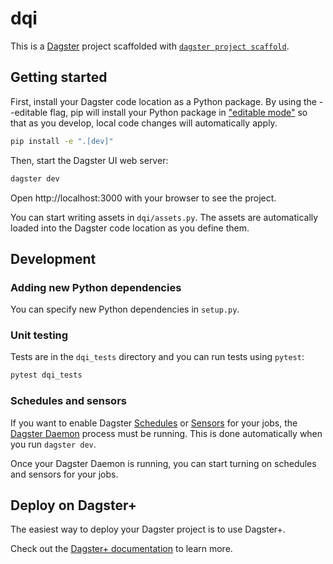 # dqi

This is a [Dagster](https://dagster.io/) project scaffolded with [`dagster project scaffold`](https://docs.dagster.io/guides/build/projects/creating-a-new-project).

## Getting started

First, install your Dagster code location as a Python package. By using the --editable flag, pip will install your Python package in ["editable mode"](https://pip.pypa.io/en/latest/topics/local-project-installs/#editable-installs) so that as you develop, local code changes will automatically apply.

```bash
pip install -e ".[dev]"
```

Then, start the Dagster UI web server:

```bash
dagster dev
```

Open http://localhost:3000 with your browser to see the project.

You can start writing assets in `dqi/assets.py`. The assets are automatically loaded into the Dagster code location as you define them.

## Development

### Adding new Python dependencies

You can specify new Python dependencies in `setup.py`.

### Unit testing

Tests are in the `dqi_tests` directory and you can run tests using `pytest`:

```bash
pytest dqi_tests
```

### Schedules and sensors

If you want to enable Dagster [Schedules](https://docs.dagster.io/guides/automate/schedules/) or [Sensors](https://docs.dagster.io/guides/automate/sensors/) for your jobs, the [Dagster Daemon](https://docs.dagster.io/guides/deploy/execution/dagster-daemon) process must be running. This is done automatically when you run `dagster dev`.

Once your Dagster Daemon is running, you can start turning on schedules and sensors for your jobs.

## Deploy on Dagster+

The easiest way to deploy your Dagster project is to use Dagster+.

Check out the [Dagster+ documentation](https://docs.dagster.io/dagster-plus/) to learn more.
